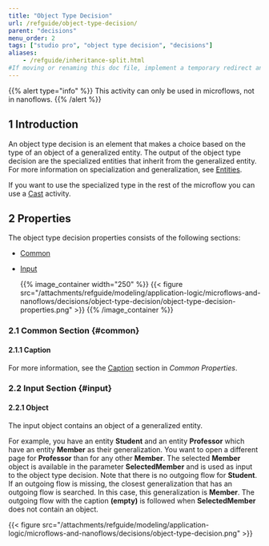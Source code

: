 ```yaml
---
title: "Object Type Decision"
url: /refguide/object-type-decision/
parent: "decisions"
menu_order: 2
tags: ["studio pro", "object type decision", "decisions"]
aliases:
    - /refguide/inheritance-split.html
#If moving or renaming this doc file, implement a temporary redirect and let the respective team know they should update the URL in the product. See Mapping to Products for more details.
---
```


{{% alert type="info" %}}
This activity can only be used in microflows, not in nanoflows.
{{% /alert %}}

## 1 Introduction

An object type decision is an element that makes a choice based on the type of an object of a generalized entity. The output of the object type decision are the specialized entities that inherit from the generalized entity. For more information on specialization and generalization, see [Entities](/refguide/entities/).

If you want to use the specialized type in the rest of the microflow you can use a [Cast](/refguide/cast-object/) activity.

## 2 Properties

The object type decision properties consists of the following sections:

* [Common](#common)

* [Input](#input)

    {{% image_container width="250" %}}
{{< figure src="/attachments/refguide/modeling/application-logic/microflows-and-nanoflows/decisions/object-type-decision/object-type-decision-properties.png" >}}
{{% /image_container %}}

### 2.1 Common Section {#common} 

#### 2.1.1 Caption

For more information, see the [Caption](/refguide/microflow-element-common-properties/#caption) section in *Common Properties*.

### 2.2 Input Section {#input}

#### 2.2.1 Object

The input object contains an object of a generalized entity.

For example, you have an entity **Student** and an entity **Professor** which have an entity **Member** as their generalization. You want to open a different page for **Professor** than for any other **Member**. The selected **Member** object is available in the parameter **SelectedMember** and is used as input to the object type decision. Note that there is no outgoing flow for **Student**. If an outgoing flow is missing, the closest generalization that has an outgoing flow is searched. In this case, this generalization is **Member**. The outgoing flow with the caption **(empty)** is followed when **SelectedMember** does not contain an object.

{{< figure src="/attachments/refguide/modeling/application-logic/microflows-and-nanoflows/decisions/object-type-decision.png" >}}



